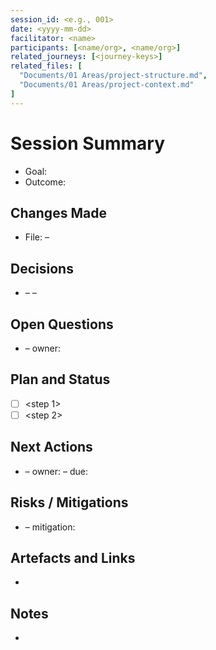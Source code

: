 ```yaml
---
session_id: <e.g., 001>
date: <yyyy-mm-dd>
facilitator: <name>
participants: [<name/org>, <name/org>]
related_journeys: [<journey-keys>]
related_files: [
  "Documents/01 Areas/project-structure.md",
  "Documents/01 Areas/project-context.md"
]
---
```


# Session Summary

- Goal: <one-line objective>
- Outcome: <concise result>

## Changes Made

- File: <path> – <short description of change>

## Decisions

- <decision> – <rationale> – <implications>

## Open Questions

- <question> – owner: <name>

## Plan and Status

- [ ] <step 1>
- [ ] <step 2>

## Next Actions

- <action> – owner: <name> – due: <date>

## Risks / Mitigations

- <risk> – mitigation: <text>

## Artefacts and Links

- <link or filepath>

## Notes

- <free text>

